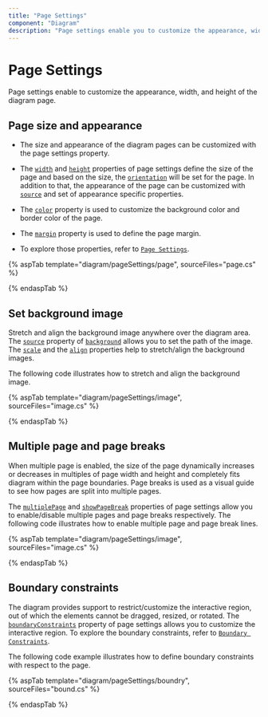 ```yaml
---
title: "Page Settings"
component: "Diagram"
description: "Page settings enable you to customize the appearance, width, and height of the diagram page."
---
```


# Page Settings

Page settings enable to customize the appearance, width, and height of the diagram page.

## Page size and appearance

* The size and appearance of the diagram pages can be customized with the page settings property.

* The [`width`](https://help.syncfusion.com/cr/aspnetcore-js2/Syncfusion.EJ2.Diagrams.DiagramPageSettings.html#Syncfusion_EJ2_Diagrams_DiagramPageSettings_Width) and [`height`](https://help.syncfusion.com/cr/aspnetcore-js2/Syncfusion.EJ2.Diagrams.DiagramPageSettings.html#Syncfusion_EJ2_Diagrams_DiagramPageSettings_Height) properties of page settings define the size of the page and based on the size, the [`orientation`](https://help.syncfusion.com/cr/aspnetcore-js2/Syncfusion.EJ2.Diagrams.DiagramPageSettings.html#Syncfusion_EJ2_Diagrams_DiagramPageSettings_Orientation) will be set for the page. In addition to that, the appearance of the page can be customized with [`source`](https://help.syncfusion.com/cr/aspnetcore-js2/Syncfusion.EJ2.Diagrams.DiagramBackground.html#Syncfusion_EJ2_Diagrams_DiagramBackground_Source) and set of appearance specific properties.

* The [`color`](https://help.syncfusion.com/cr/aspnetcore-js2/Syncfusion.EJ2.Diagrams.DiagramBackground.html#Syncfusion_EJ2_Diagrams_DiagramBackground_Color) property is used to customize the background color and border color of the page.

* The [`margin`](https://help.syncfusion.com/cr/aspnetcore-js2/Syncfusion.EJ2.Diagrams.DiagramPageSettings.html#Syncfusion_EJ2_Diagrams_DiagramPageSettings_Margin) property is used to define the page margin.

* To explore those properties, refer to [`Page Settings`](https://help.syncfusion.com/cr/aspnetcore-js2/Syncfusion.EJ2.Diagrams.DiagramPageSettings.htmll).

{% aspTab template="diagram/pageSettings/page", sourceFiles="page.cs" %}

{% endaspTab %}

## Set background image

Stretch and align the background image anywhere over the diagram area.
The [`source`](https://help.syncfusion.com/cr/aspnetcore-js2/Syncfusion.EJ2.Diagrams.DiagramBackground.html#Syncfusion_EJ2_Diagrams_DiagramBackground_Source) property of [`background`](https://help.syncfusion.com/cr/aspnetcore-js2/Syncfusion.EJ2.Diagrams.DiagramBackground.html) allows you to set the path of the image.
The [`scale`](https://help.syncfusion.com/cr/aspnetcore-js2/Syncfusion.EJ2.Diagrams.DiagramBackground.html#Syncfusion_EJ2_Diagrams_DiagramBackground_Scale) and the [`align`](https://help.syncfusion.com/cr/aspnetcore-js2/Syncfusion.EJ2.Diagrams.DiagramBackground.html#Syncfusion_EJ2_Diagrams_DiagramBackground_Align) properties help to stretch/align the background images.

The following code illustrates how to stretch and align the background image.

{% aspTab template="diagram/pageSettings/image", sourceFiles="image.cs" %}

{% endaspTab %}

## Multiple page and page breaks

When multiple page is enabled, the size of the page dynamically increases or decreases in multiples of page width and height and completely fits diagram within the page boundaries. Page breaks is used as a visual guide to see how pages are split into multiple pages.

The [`multiplePage`](https://help.syncfusion.com/cr/aspnetcore-js2/Syncfusion.EJ2.Diagrams.DiagramPageSettings.html#Syncfusion_EJ2_Diagrams_DiagramPageSettings_MultiplePage) and [`showPageBreak`](https://help.syncfusion.com/cr/aspnetcore-js2/Syncfusion.EJ2.Diagrams.DiagramPageSettings.html#Syncfusion_EJ2_Diagrams_DiagramPageSettings_ShowPageBreaks) properties of page settings allow you to enable/disable multiple pages and page breaks respectively.
The following code illustrates how to enable multiple page and page break lines.

{% aspTab template="diagram/pageSettings/image", sourceFiles="image.cs" %}

{% endaspTab %}

## Boundary constraints

The diagram provides support to restrict/customize the interactive region, out of which the elements cannot be dragged, resized, or rotated. The [`boundaryConstraints`](https://help.syncfusion.com/cr/aspnetcore-js2/Syncfusion.EJ2.Diagrams.BoundaryConstraints.html) property of page settings allows you to customize the interactive region.
To explore the boundary constraints, refer to [`Boundary Constraints`](https://help.syncfusion.com/cr/aspnetcore-js2/Syncfusion.EJ2.Diagrams.BoundaryConstraints.html).

The following code example illustrates how to define boundary constraints with respect to the page.

{% aspTab template="diagram/pageSettings/boundry", sourceFiles="bound.cs" %}

{% endaspTab %}